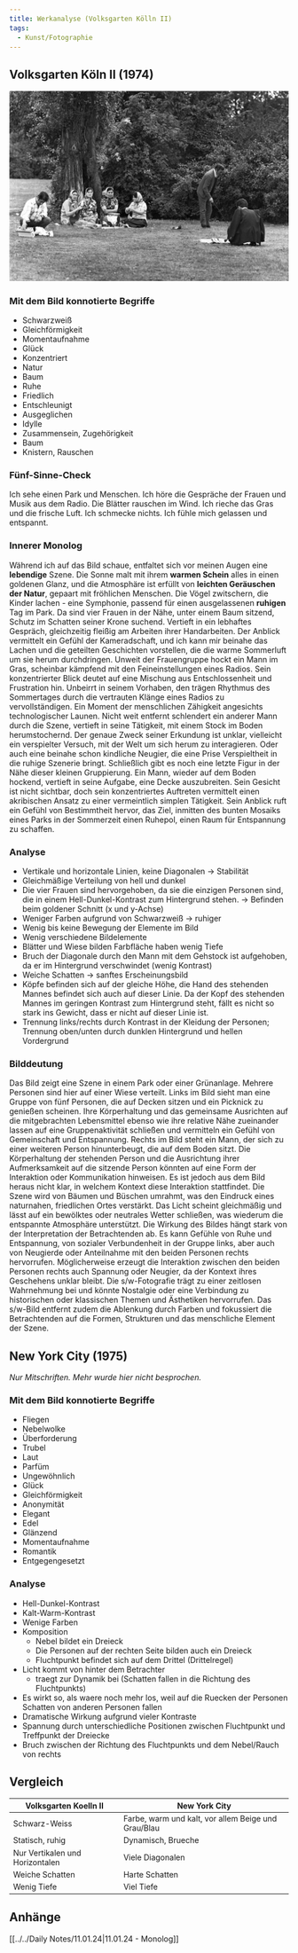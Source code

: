 ```yaml
---
title: Werkanalyse (Volksgarten Kölln II)
tags:
  - Kunst/Fotographie
---
```


## Volksgarten Köln II (1974)

![](./Candita_Höfer_Volksgarten_Köln_II_1974.jpg)

### Mit dem Bild konnotierte Begriffe

- Schwarzweiß
- Gleichförmigkeit
- Momentaufnahme
- Glück
- Konzentriert
- Natur
- Baum
- Ruhe
- Friedlich
- Entschleunigt
- Ausgeglichen
- Idylle
- Zusammensein, Zugehörigkeit
- Baum
- Knistern, Rauschen

### Fünf-Sinne-Check

Ich sehe einen Park und Menschen. Ich höre die Gespräche der Frauen und Musik aus dem Radio. Die Blätter rauschen im Wind. Ich rieche das Gras und die frische Luft. Ich schmecke nichts. Ich fühle mich gelassen und entspannt.

### Innerer Monolog

Während ich auf das Bild schaue, entfaltet sich vor meinen Augen eine **lebendige** Szene. Die Sonne malt mit ihrem **warmen Schein** alles in einen goldenen Glanz, und die Atmosphäre ist erfüllt von **leichten Geräuschen der Natur**, gepaart mit fröhlichen Menschen. Die Vögel zwitschern, die Kinder lachen - eine Symphonie, passend für einen ausgelassenen **ruhigen** Tag im Park. Da sind vier Frauen in der Nähe, unter einem Baum sitzend, Schutz im Schatten seiner Krone suchend. Vertieft in ein lebhaftes Gespräch, gleichzeitig fleißig am Arbeiten ihrer Handarbeiten. Der Anblick vermittelt ein Gefühl der Kameradschaft, und ich kann mir beinahe das Lachen und die geteilten Geschichten vorstellen, die die warme Sommerluft um sie herum durchdringen. Unweit der Frauengruppe hockt ein Mann im Gras, scheinbar kämpfend mit den Feineinstellungen eines Radios. Sein konzentrierter Blick deutet auf eine Mischung aus Entschlossenheit und Frustration hin. Unbeirrt in seinem Vorhaben, den trägen Rhythmus des Sommertages durch die vertrauten Klänge eines Radios zu vervollständigen. Ein Moment der menschlichen Zähigkeit angesichts technologischer Launen. Nicht weit entfernt schlendert ein anderer Mann durch die Szene, vertieft in seine Tätigkeit, mit einem Stock im Boden herumstochernd. Der genaue Zweck seiner Erkundung ist unklar, vielleicht ein verspielter Versuch, mit der Welt um sich herum zu interagieren. Oder auch eine beinahe schon kindliche Neugier, die eine Prise Verspieltheit in die ruhige Szenerie bringt. Schließlich gibt es noch eine letzte Figur in der Nähe dieser kleinen Gruppierung. Ein Mann, wieder auf dem Boden hockend, vertieft in seine Aufgabe, eine Decke auszubreiten. Sein Gesicht ist nicht sichtbar, doch sein konzentriertes Auftreten vermittelt einen akribischen Ansatz zu einer vermeintlich simplen Tätigkeit. Sein Anblick ruft ein Gefühl von Bestimmtheit hervor, das Ziel, inmitten des bunten Mosaiks eines Parks in der Sommerzeit einen Ruhepol, einen Raum für Entspannung zu schaffen.

### Analyse

- Vertikale und horizontale Linien, keine Diagonalen → Stabilität
- Gleichmäßige Verteilung von hell und dunkel
- Die vier Frauen sind hervorgehoben, da sie die einzigen Personen sind, die in einem Hell-Dunkel-Kontrast zum Hintergrund stehen. → Befinden beim goldener Schnitt (x und y-Achse)
- Weniger Farben aufgrund von Schwarzweiß → ruhiger
- Wenig bis keine Bewegung der Elemente im Bild
- Wenig verschiedene Bildelemente
- Blätter und Wiese bilden Farbfläche haben wenig Tiefe
- Bruch der Diagonale durch den Mann mit dem Gehstock ist aufgehoben, da er im Hintergrund verschwindet (wenig Kontrast)
- Weiche Schatten → sanftes Erscheinungsbild
- Köpfe befinden sich auf der gleiche Höhe, die Hand des stehenden Mannes befindet sich auch auf dieser Linie. Da der Kopf des stehenden Mannes im geringen Kontrast zum Hintergrund steht, fällt es nicht so stark ins Gewicht, dass er nicht auf dieser Linie ist.
- Trennung links/rechts durch Kontrast in der Kleidung der Personen; Trennung oben/unten durch dunklen Hintergrund und hellen Vordergrund

### Bilddeutung

Das Bild zeigt eine Szene in einem Park oder einer Grünanlage. Mehrere Personen sind hier auf einer Wiese verteilt. Links im Bild sieht man eine Gruppe von fünf Personen, die auf Decken sitzen und ein Picknick zu genießen scheinen. Ihre Körperhaltung und das gemeinsame Ausrichten auf die mitgebrachten Lebensmittel ebenso wie ihre relative Nähe zueinander lassen auf eine Gruppenaktivität schließen und vermitteln ein Gefühl von Gemeinschaft und Entspannung. Rechts im Bild steht ein Mann, der sich zu einer weiteren Person hinunterbeugt, die auf dem Boden sitzt. Die Körperhaltung der stehenden Person und die Ausrichtung ihrer Aufmerksamkeit auf die sitzende Person könnten auf eine Form der Interaktion oder Kommunikation hinweisen. Es ist jedoch aus dem Bild heraus nicht klar, in welchem Kontext diese Interaktion stattfindet. Die Szene wird von Bäumen und Büschen umrahmt, was den Eindruck eines naturnahen, friedlichen Ortes verstärkt. Das Licht scheint gleichmäßig und lässt auf ein bewölktes oder neutrales Wetter schließen, was wiederum die entspannte Atmosphäre unterstützt. Die Wirkung des Bildes hängt stark von der Interpretation der Betrachtenden ab. Es kann Gefühle von Ruhe und Entspannung, von sozialer Verbundenheit in der Gruppe links, aber auch von Neugierde oder Anteilnahme mit den beiden Personen rechts hervorrufen. Möglicherweise erzeugt die Interaktion zwischen den beiden Personen rechts auch Spannung oder Neugier, da der Kontext ihres Geschehens unklar bleibt. Die s/w-Fotografie trägt zu einer zeitlosen Wahrnehmung bei und könnte Nostalgie oder eine Verbindung zu historischen oder klassischen Themen und Ästhetiken hervorrufen. Das s/w-Bild entfernt zudem die Ablenkung durch Farben und fokussiert die Betrachtenden auf die Formen, Strukturen und das menschliche Element der Szene.

## New York City (1975)

*Nur Mitschriften. Mehr wurde hier nicht besprochen.*

### Mit dem Bild konnotierte Begriffe

- Fliegen
- Nebelwolke
- Überforderung
- Trubel
- Laut
- Parfüm
- Ungewöhnlich
- Glück
- Gleichförmigkeit
- Anonymität
- Elegant
- Edel
- Glänzend
- Momentaufnahme
- Romantik
- Entgegengesetzt

### Analyse

- Hell-Dunkel-Kontrast
- Kalt-Warm-Kontrast
- Wenige Farben
- Komposition
	- Nebel bildet ein Dreieck
	- Die Personen auf der rechten Seite bilden auch ein Dreieck
	- Fluchtpunkt befindet sich auf dem Drittel (Drittelregel)
- Licht kommt von hinter dem Betrachter
	- traegt zur Dynamik bei (Schatten fallen in die Richtung des Fluchtpunkts)
- Es wirkt so, als waere noch mehr los, weil auf die Ruecken der Personen Schatten von anderen Personen fallen
- Dramatische Wirkung aufgrund vieler Kontraste
- Spannung durch unterschiedliche Positionen zwischen Fluchtpunkt und Treffpunkt der Dreiecke
- Bruch zwischen der Richtung des Fluchtpunkts und dem Nebel/Rauch von rechts

## Vergleich

| Volksgarten Koelln II | New York City |
| ---- | ---- |
| Schwarz-Weiss | Farbe, warm und kalt, vor allem Beige und Grau/Blau |
| Statisch, ruhig | Dynamisch, Brueche |
| Nur Vertikalen und Horizontalen | Viele Diagonalen |
| Weiche Schatten | Harte Schatten |
| Wenig Tiefe | Viel Tiefe |

## Anhänge

[[../../Daily Notes/11.01.24|11.01.24 - Monolog]]